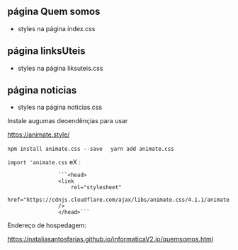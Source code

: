 ## página Quem somos
* styles na página index.css

## página linksUteis
* styles na página liksuteis.css

## página noticias
* styles na página noticias.css


Instale augumas deoendênçias para usar 

https://animate.style/


```npm install animate.css --save ```
``` yarn add animate.css```

``` import 'animate.css ```
eX : 

                    ```<head>
                    <link
                        rel="stylesheet"
                        href="https://cdnjs.cloudflare.com/ajax/libs/animate.css/4.1.1/animate.min.css"
                    />
                    </head>```

Endereço de hospedagem: 

https://nataliasantosfarias.github.io/informaticaV2.io/quemsomos.html